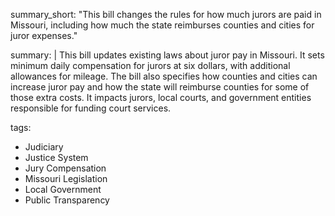 summary_short: "This bill changes the rules for how much jurors are paid in Missouri, including how much the state reimburses counties and cities for juror expenses."

summary: |
  This bill updates existing laws about juror pay in Missouri. It sets minimum daily compensation for jurors at six dollars, with additional allowances for mileage. The bill also specifies how counties and cities can increase juror pay and how the state will reimburse counties for some of those extra costs. It impacts jurors, local courts, and government entities responsible for funding court services.

tags:
  - Judiciary
  - Justice System
  - Jury Compensation
  - Missouri Legislation
  - Local Government
  - Public Transparency
